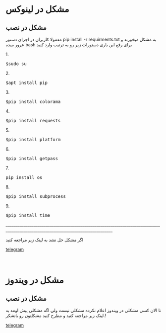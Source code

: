 <body>
<h1>مشکل در لینوکس</h1>
  <h2>مشکل در نصب</h2>
  <p>معمولا کاربران در اجرای دستور pip install -r requirments.txt به مشکل میخورند و عرور میده bash برای رفع این باری دستورات زیر رو به ترتیب وارد کنید</p>
  <p>1.</p>
  <pre>$sudo su</pre>
  <p>2.</p>
  <pre>$apt install pip</pre>
  <p>3.</p>
  <pre>$pip install colorama</pre>
  <p>4.</p>
  <pre>$pip install requests</pre>
  <p>5.</p>
  <pre>$pip install platform</pre>
  <p>6.</p>
  <pre>$pip install getpass</pre>
  <p>7.</p>
  <pre>pip install os</pre>
  <p>8.</p>
  <pre>$pip install subprocess</pre>
  <p>9.</p>
  <pre>$pip install time</pre>
  <p>____________________________________________________________________________________________________________________________________</p>
<p>اگر مشکل حل نشد به لینک زیر مراجعه کنید</p>
<a href='https://telegram.me/Telogapbot?start=sc-P9DA798'>telegram</a>
  <br>
  <br>
  <br>
<h1>مشکل در ویندوز</h1>
<h2>مشکل در نصب</h2>
<p>تا الان کسی مشکلی در ویندوز اعلام نکرده مشکلی نیست ولی اگه مشکلی پیش اومد به لینک زیر مراجعه کنید و مطرح کنید مشکلتون رو باتشکر.!</p>
<a href='https://telegram.me/Telogapbot?start=sc-P9DA798'>telegram</a>

</body>
  
